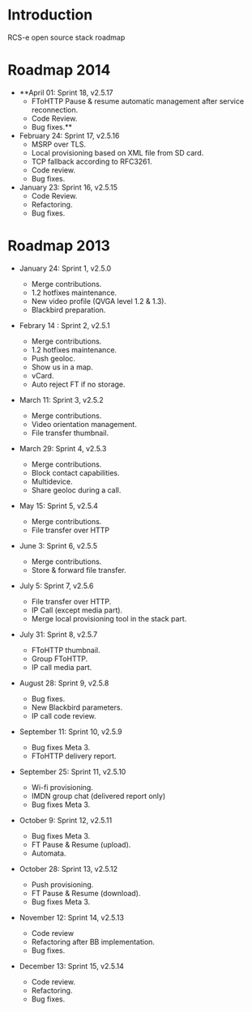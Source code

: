 # Introduction #

RCS-e open source stack roadmap

# Roadmap 2014 #

  * **April 01: Sprint 18, v2.5.17
    * FToHTTP Pause & resume automatic management after service reconnection.
    * Code Review.
    * Bug fixes.**
  * February 24: Sprint 17, v2.5.16
    * MSRP over TLS.
    * Local provisioning based on XML file from SD card.
    * TCP fallback according to RFC3261.
    * Code review.
    * Bug fixes.
  * January 23: Sprint 16, v2.5.15
    * Code Review.
    * Refactoring.
    * Bug fixes.


# Roadmap 2013 #

  * January 24: Sprint 1, v2.5.0
    * Merge contributions.
    * 1.2 hotfixes maintenance.
    * New video profile (QVGA level 1.2 & 1.3).
    * Blackbird preparation.

  * Febrary 14 : Sprint 2, v2.5.1
    * Merge contributions.
    * 1.2 hotfixes maintenance.
    * Push geoloc.
    * Show us in a map.
    * vCard.
    * Auto reject FT if  no storage.

  * March 11: Sprint 3, v2.5.2
    * Merge contributions.
    * Video orientation management.
    * File transfer thumbnail.

  * March 29: Sprint 4, v2.5.3
    * Merge contributions.
    * Block contact capabilities.
    * Multidevice.
    * Share geoloc during a call.

  * May 15: Sprint 5, v2.5.4
    * Merge contributions.
    * File transfer over HTTP

  * June 3: Sprint 6, v2.5.5
    * Merge contributions.
    * Store & forward file transfer.

  * July 5: Sprint 7, v2.5.6
    * File transfer over HTTP.
    * IP Call (except media part).
    * Merge local provisioning tool in the stack part.

  * July 31: Sprint 8, v2.5.7
    * FToHTTP thumbnail.
    * Group FToHTTP.
    * IP call media part.

  * August 28: Sprint 9, v2.5.8
    * Bug fixes.
    * New Blackbird parameters.
    * IP call code review.

  * September 11: Sprint 10, v2.5.9
    * Bug fixes Meta 3.
    * FToHTTP delivery report.

  * September 25: Sprint 11, v2.5.10
    * Wi-fi provisioning.
    * IMDN group chat (delivered report only)
    * Bug fixes Meta 3.

  * October 9: Sprint 12, v2.5.11
    * Bug fixes Meta 3.
    * FT Pause & Resume (upload).
    * Automata.

  * October 28: Sprint 13, v2.5.12
    * Push provisioning.
    * FT Pause & Resume (download).
    * Bug fixes Meta 3.

  * November 12: Sprint 14, v2.5.13
    * Code review
    * Refactoring after BB implementation.
    * Bug fixes.

  * December 13: Sprint 15, v2.5.14
    * Code review.
    * Refactoring.
    * Bug fixes.